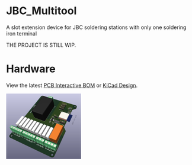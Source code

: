 # JBC_Multitool
A slot extension device for JBC soldering stations with only one soldering iron terminal

THE PROJECT IS STILL WIP.

# Hardware
View the latest [PCB Interactive BOM](https://htmlpreview.github.io/?https://github.com/Tropaion/JBC_Multitool/blob/main/hardware/bom/ibom.html) or [KiCad Design](https://kicanvas.org/?github=https%3A%2F%2Fgithub.com%2FTropaion%2FJBC_Multitool%2Fblob%2Fmain%2Fhardware%2FJBC_Multitool.kicad_prodsada).

<p float="left">
  <img src="https://github.com/Tropaion/JBC_Multitool/blob/main/images/pcb.png?raw=true" width="40%" />
</p>
